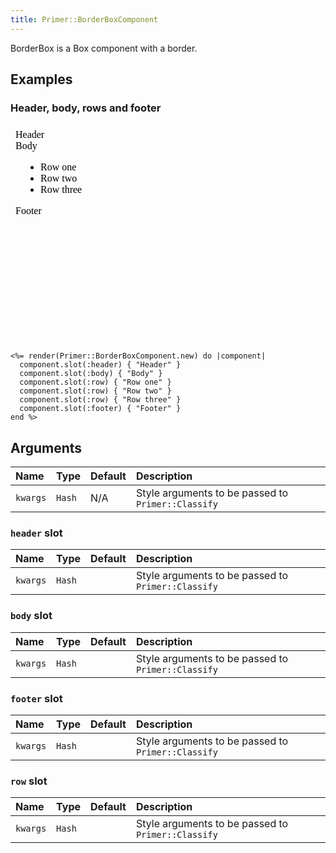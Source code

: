 ```yaml
---
title: Primer::BorderBoxComponent
---
```


BorderBox is a Box component with a border.

## Examples

### Header, body, rows and footer

<iframe style="width: 100%; border: 0px; height: 350px;" srcdoc="<html><head><link href='https://unpkg.com/@primer/css/dist/primer.css' rel='stylesheet'></head><body><div class='Box '>    <div class='Box-header '>      Header</div>    <div class='Box-body '>      Body</div>    <ul>        <li class='Box-row '>          Row one</li>        <li class='Box-row '>          Row two</li>        <li class='Box-row '>          Row three</li>    </ul>    <div class='Box-footer '>      Footer</div></div></body></html>"></iframe>

```erb
<%= render(Primer::BorderBoxComponent.new) do |component|
  component.slot(:header) { "Header" }
  component.slot(:body) { "Body" }
  component.slot(:row) { "Row one" }
  component.slot(:row) { "Row two" }
  component.slot(:row) { "Row three" }
  component.slot(:footer) { "Footer" }
end %>
```

## Arguments

| Name | Type | Default | Description |
| :- | :- | :- | :- |
| `kwargs` | `Hash` | N/A | Style arguments to be passed to `Primer::Classify` |
### `header` slot

| Name | Type | Default | Description |
| :- | :- | :- | :- |
| `kwargs` | `Hash` |  | Style arguments to be passed to `Primer::Classify` |

### `body` slot

| Name | Type | Default | Description |
| :- | :- | :- | :- |
| `kwargs` | `Hash` |  | Style arguments to be passed to `Primer::Classify` |

### `footer` slot

| Name | Type | Default | Description |
| :- | :- | :- | :- |
| `kwargs` | `Hash` |  | Style arguments to be passed to `Primer::Classify` |

### `row` slot

| Name | Type | Default | Description |
| :- | :- | :- | :- |
| `kwargs` | `Hash` |  | Style arguments to be passed to `Primer::Classify` |

